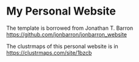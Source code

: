 # My Personal Website
The template is borrowed from Jonathan T. Barron https://github.com/jonbarron/jonbarron_website

<!--
The MapMyVisitors of this personal website is in https://mapmyvisitors.com/web/1bvm6
-->
The clustrmaps of this personal website is in https://clustrmaps.com/site/1bzcb

